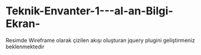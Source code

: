 # Teknik-Envanter-1---al-an-Bilgi-Ekran-
Resimde Wireframe olarak çizilen akışı oluşturan jquery plugini geliştirmeniz beklenmektedir 
